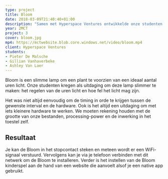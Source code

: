 ```yaml
---
type: project
title: Bloom
date: 2018-03-09T21:40:40+01:00
description: "Samen met Hyperspace Ventures ontwikkelde onze studenten een IOT app die het verlichtingsproduct Bloom slim maakt."
year: 2MCT
project: 3
cover: bloom.jpg
mp4: https://mctwebsite.blob.core.windows.net/video/bloom.mp4
client: Hyperspace Ventures
students:
- Pieter De Malsche
- Gillian Vanhaverbeke
- Ashley Van Laer
---
```


Bloom is een slimme lamp om een plant te voorzien van een ideaal aantal uren licht. Onze studenten kregen als uitdaging om deze lamp slimmer te maken: het regelen van de uren licht en hoe fel het licht mag zijn.

Het was niet altijd eenvoudig om de timing in orde te krijgen tussen de gewenste interval en de hardware. Ook is het altijd een uitdaging om met iets kleinere hardware te werken. We moeten rekening houden met de grootte van onze bestanden, processing-power en de inwerking in het toestel zelf.


## Resultaat
Je kan de Bloom in het stopcontact steken en meteen wordt er een WiFi-signaal verstuurd. Vervolgens kan je via je telefoon verbinden met dit netwerk om de Bloom te installeren.
Verder is het instellen van de Bloom kinderspel aan de hand van een website die aanvoelt alsof je een native app gebruikt.
